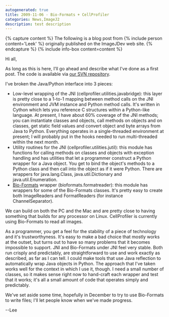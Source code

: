 ```yaml
---
autogenerated: true
title: 2009-11-06 - Bio-Formats + CellProfiler
categories: News,ImageJ2
description: test description
---
```



{% capture  content %}
The following is a blog post from {% include person content='Leek' %} originally published on the ImageJDev web site.
{% endcapture %}
{% include info-box content=content %}

Hi all,

As long as this is here, I'll go ahead and describe what I've done as a first post. The code is available via [our SVN repository](https://svn.broadinstitute.org/CellProfiler/trunk/CellProfiler/pyCellProfiler).

I've broken the Java/Python interface into 3 pieces:

-   Low-level wrapping of the JNI (cellprofiler.utilities.javabridge): this layer is pretty close to a 1-to-1 mapping between method calls on the JNI environment and JVM instance and Python method calls. It's written in Cython which lets you reference C structures within a Python-like language. At present, I have about 60% coverage of the JNI methods; you can instantiate classes and objects, call methods on objects and on classes, get static field values and convert object and byte arrays from Java to Python. Everything operates in a single-threaded environment at present; I will probably put in the hooks needed to run multi-threaded within the next month.
-   Utility routines for the JNI (cellprofiler.utilities.jutil): this module has functions for calling methods on classes and objects with exception handling and has utilities that let a programmer construct a Python wrapper for a Java object. You get to bind the object's methods to a Python class and then call into the object as if it were Python. There are wrappers for java.lang.Class, java.util.Dictionary and java.util.Enumeration.
-   [Bio-Formats](/formats/bio-formats) wrapper (bioformats.formatreader): this module has wrappers for some of the Bio-Formats classes. It's pretty easy to create both ImageReaders and FormatReaders (for instance ChannelSeparator).

We can build on both the PC and the Mac and are pretty close to having something that builds for any processor on Linux. CellProfiler is currently using Bio-Formats to read all images.

As a programmer, you get a feel for the stability of a piece of technology and it's trustworthyness. It's easy to make a bad choice that mostly works at the outset, but turns out to have so many problems that it becomes impossible to support. JNI and Bio-Formats under JNI feel very stable. Both run crisply and predictably, are straightforward to use and work exactly as described, as far as I can tell. I could make tools that use Java reflection to automatically wrap Java objects in Python. The approach that I've taken works well for the context in which I use it, though. I need a small number of classes, so it makes sense right now to hand-craft each wrapper and test that it works; it's all a small amount of code that operates simply and predictably.

We've set aside some time, hopefully in December to try to use Bio-Formats to write files; I'll let people know when we've made progress.

--Lee

 
